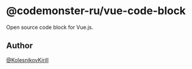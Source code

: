 # @codemonster-ru/vue-code-block

Open source code block for Vue.js.

## Author

[@KolesnikovKirill](https://github.com/kolesnikovKirill)